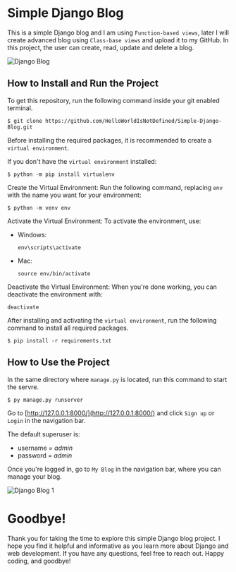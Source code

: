 # Simple Django Blog
This is a simple Django blog and I am using `Function-based views`, later I will create advanced blog using `Class-base views` and upload it to my GitHub.
In this project, the user can create, read, update and delete a blog.

![Django Blog](https://github.com/user-attachments/assets/8403ee22-c313-4cf6-afcc-4f7a467e55e4)

## How to Install and Run the Project
To get this repository, run the following command inside your git enabled terminal.
```
$ git clone https://github.com/HelloWorldIsNotDefined/Simple-Django-Blog.git
```

Before installing the required packages, it is recommended to create a `virtual environment`.

If you don't have the `virtual environment` installed:
```
$ python -m pip install virtualenv
```

Create the Virtual Environment: Run the following command, replacing `env` with the name you want for your environment:

```
$ python -m venv env
```

Activate the Virtual Environment: To activate the environment, use:

  + Windows:
    ```
    env\scripts\activate
    ```
  
  + Mac:
    ```
    source env/bin/activate
    ```
Deactivate the Virtual Environment: When you're done working, you can deactivate the environment with:
```
deactivate
```


After installing and activating the `virtual environment`, run the following command to install all required packages.
```
$ pip install -r requirements.txt
```
## How to Use the Project
In the same directory where `manage.py` is located, run this command to start the servre.
```
$ py manage.py runserver
```
Go to [http://127.0.0.1:8000/](http://127.0.0.1:8000/) and click `Sign up` or `Login` in the navigation bar.

The default superuser is:
+ username = _admin_
+ password = _admin_

Once you're logged in, go to `My Blog` in the navigation bar, where you can manage your blog.

![Django Blog 1](https://github.com/user-attachments/assets/afe3d51f-3571-4b99-867d-a02474a446fa)

# Goodbye!
Thank you for taking the time to explore this simple Django blog project. I hope you find it helpful and informative as you learn more about Django and web development. If you have any questions, feel free to reach out. Happy coding, and goodbye!


  
